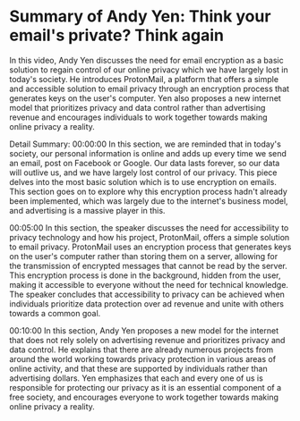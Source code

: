 # Summary of Andy Yen: Think your email's private? Think again

In this video, Andy Yen discusses the need for email encryption as a basic solution to regain control of our online privacy which we have largely lost in today's society. He introduces ProtonMail, a platform that offers a simple and accessible solution to email privacy through an encryption process that generates keys on the user's computer. Yen also proposes a new internet model that prioritizes privacy and data control rather than advertising revenue and encourages individuals to work together towards making online privacy a reality.

Detail Summary: 
00:00:00
In this section, we are reminded that in today's society, our personal information is online and adds up every time we send an email, post on Facebook or Google. Our data lasts forever, so our data will outlive us, and we have largely lost control of our privacy. This piece delves into the most basic solution which is to use encryption on emails. This section goes on to explore why this encryption process hadn't already been implemented, which was largely due to the internet's business model, and advertising is a massive player in this.

00:05:00
In this section, the speaker discusses the need for accessibility to privacy technology and how his project, ProtonMail, offers a simple solution to email privacy. ProtonMail uses an encryption process that generates keys on the user's computer rather than storing them on a server, allowing for the transmission of encrypted messages that cannot be read by the server. This encryption process is done in the background, hidden from the user, making it accessible to everyone without the need for technical knowledge. The speaker concludes that accessibility to privacy can be achieved when individuals prioritize data protection over ad revenue and unite with others towards a common goal.

00:10:00
In this section, Andy Yen proposes a new model for the internet that does not rely solely on advertising revenue and prioritizes privacy and data control. He explains that there are already numerous projects from around the world working towards privacy protection in various areas of online activity, and that these are supported by individuals rather than advertising dollars. Yen emphasizes that each and every one of us is responsible for protecting our privacy as it is an essential component of a free society, and encourages everyone to work together towards making online privacy a reality.

